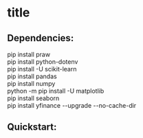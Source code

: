 # title

## Dependencies:
pip install praw  
pip install python-dotenv  
pip install -U scikit-learn  
pip install pandas  
pip install numpy  
python -m pip install -U matplotlib  
pip install seaborn  
pip install yfinance --upgrade --no-cache-dir  

## Quickstart:
